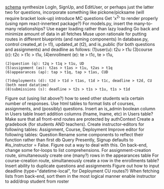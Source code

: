 [schema](https://drawsql.app/appacademy-2/diagrams/my_assign#)
synthesize LogIn, SignUp, and EditUser, or perhaps just the latter two
for questions, incorporate something like pickone/picksame (will require bracket look-up)
introduce MC questions
Get 'x<sup>2</sup>' to render properly (using npm react-innertext package?)
For models.py, insert the many-to-many relationships?
Use eager loading rather than lazy loading
Go back and minimize amount of data in all fetches
Muse upon rationale for putting routes in different blueprints (and naming components)
In database.py, control created_at (= t1), updated_at (t2), and is_public (for both
    questions and assignments) and deadline as follows:
    (1)user(u): t2u > t1u
    (3)course (c): t2c > t1c > t1u,
    (4)enrollment (e): te > t1c, te > t1u,

    (2)question (q): t2q > t1q > t1u, UD
    (5)assignment (as): t2as > t1as > t1u, t2as > t1q
    (6)appearances (ap): tap > t1q, tap > t1as, CUD

    (7)deployments (d): t2d > t1d > t1as, t1d > t1c, deadline > t2d, CU (both need datatime)
    (8)submissions (s): deadline > t2s > t1s > t1u, t1s > t1d

Figure out (using list above?) how to seed other students w/a certain number of responses.
Use html tables to format lists of courses, assignments, and (possibly) questions.
Insert an is_admin boolean column in Users table
Insert addition columns (fname, lname, etc) in Users table?
Make sure that all front-end routes are protected by authContext
Create a gradebook (for students AND teachers).
Create instructor-editors for following tables: Assignment, Course, Deployment
Improve editor for following tables: Question
Rename some components to reflect their function rather than first db Query
Presently, Signup defaults to #is_instructor = False.  Figure out a way to deal with this.
On back-end, change some for-loops to list comprehensions.
For assignment-creation route, simultaneously create one (many?) rows in the appearances table
For course-creation route, simultaneously create a row in the enrollments table?
Insert ability to duplicate questions and assignments
Figure out how to input deadline (type="datetime-local", for Deployment CU routes?)
When fetching lists from back-end, sort them in the most logical manner
enable instructor to add/drop student from roster
